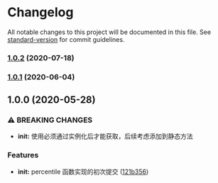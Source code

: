 # Changelog

All notable changes to this project will be documented in this file. See [standard-version](https://github.com/conventional-changelog/standard-version) for commit guidelines.

### [1.0.2](https://github.com/YMaster/percentile/compare/v1.0.1...v1.0.2) (2020-07-18)

### [1.0.1](https://github.com/YMaster/percentile/compare/v1.0.0...v1.0.1) (2020-06-04)

## 1.0.0 (2020-05-28)


### ⚠ BREAKING CHANGES

* **init:** 使用必须通过实例化后才能获取，后续考虑添加到静态方法

### Features

* **init:** percentile 函数实现的初次提交 ([121b356](https://github.com/YMaster/percentile/commit/121b356055cbcd532e3a1191de7d2a7d779501cd))
